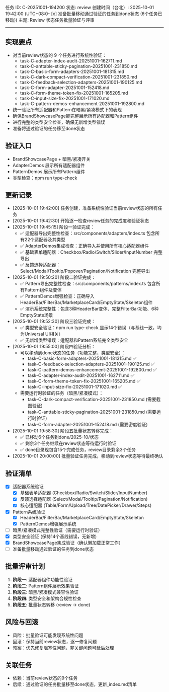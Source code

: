 任务 ID: C-20251001-194200
状态: review
创建时间（台北）: 2025-10-01 19:42:00 (UTC+08:0- [x] 准备批量移动通过验证的任务到done状态 (6个任务已移动))
主题: Review 状态任务批量验证与评审

---

## 实现要点

- 对当前review状态的 9 个任务进行系统性验证：
  - task-C-adapter-index-audit-20251001-162711.md
  - task-C-anttable-sticky-pagination-20251001-231850.md
  - task-C-basic-form-adapters-20251001-181315.md
  - task-C-dark-compact-verification-20251001-231850.md
  - task-C-feedback-selection-adapters-20251001-190125.md
  - task-C-form-adapter-20251001-152418.md
  - task-C-form-theme-token-fix-20251001-165205.md
  - task-C-input-size-fix-20251001-171020.md
  - task-C-pattern-demos-enhancement-20251001-192800.md
- 统一验证所有适配器和Pattern在暗黑/紧凑模式下的表现
- 确保BrandShowcasePage能完整展示所有适配器和Pattern组件
- 进行完整的类型安全检查，确保无新增类型错误
- 准备将通过验证的任务移至done状态

## 验证入口
- BrandShowcasePage + 暗黑/紧凑开关
- AdapterDemos 展示所有适配器组件
- PatternDemos 展示所有Pattern组件
- 类型检查：npm run type-check

## 更新记录

- [2025-10-01 19:42:00] 任务创建，准备系统性验证当前review状态的所有任务
- [2025-10-01 19:42:30] 开始逐一检查review任务的完成度和验证状态
- [2025-10-01 19:45:15] 阶段一验证完成：
  - ✅ 适配器导出完整性检查：src/components/adapters/index.ts 包含所有22个适配器及其类型
  - ✅ AdapterDemos集成检查：正确导入并使用所有核心适配器组件
  - ✅ 基础表单适配器：Checkbox/Radio/Switch/Slider/InputNumber 完整导出
  - ✅ 反馈选择适配器：Select/Modal/Tooltip/Popover/Pagination/Notification 完整导出
- [2025-10-01 19:50:20] 阶段二验证完成：
  - ✅ Pattern导出完整性检查：src/components/patterns/index.ts 包含所有Pattern组件及变体
  - ✅ PatternDemos增强检查：正确导入HeaderBar/FilterBar/MarketplaceCard/EmptyState/Skeleton组件
  - ✅ 演示系统完整性：包含3种HeaderBar变体、完整FilterBar功能、6种EmptyState场景
- [2025-10-01 19:52:30] 阶段三验证完成：
  - ✅ 类型安全验证：npm run type-check 显示14个错误（与基线一致，均为Universal UI相关）
  - ✅ 无新增类型错误：适配器和Pattern系统完全类型安全
- [2025-10-01 19:55:00] 阶段四验证分析：
  - 可以移动到done状态的任务（功能完整，类型安全）：
    - task-C-basic-form-adapters-20251001-181315.md ✅
    - task-C-feedback-selection-adapters-20251001-190125.md ✅  
    - task-C-pattern-demos-enhancement-20251001-192800.md ✅
    - task-C-adapter-index-audit-20251001-162711.md ✅
    - task-C-form-theme-token-fix-20251001-165205.md ✅
    - task-C-input-size-fix-20251001-171020.md ✅
  - 需要运行时验证的任务（暗黑/紧凑模式）：
    - task-C-dark-compact-verification-20251001-231850.md (需要截图验证)
    - task-C-anttable-sticky-pagination-20251001-231850.md (需要运行时验证)
    - task-C-form-adapter-20251001-152418.md (需要密度验证)
- [2025-10-01 19:58:30] 阶段五批量状态转移完成：
  - ✅ 已移动6个任务到done/2025-10/状态
  - ✅ 剩余3个任务继续在review状态等待运行时验证
  - ✅ done目录现包含15个完成任务，review目录剩余3个任务
- [2025-10-01 20:00:00] 批量验证任务完成，移动到review状态等待最终确认

## 验证清单

- [x] 适配器系统验证
  - [x] 基础表单适配器 (Checkbox/Radio/Switch/Slider/InputNumber)
  - [x] 反馈选择适配器 (Select/Modal/Tooltip/Pagination/Notification)
  - [x] 核心适配器 (Table/Form/Upload/Tree/DatePicker/Drawer/Steps)
- [x] Pattern系统验证
  - [x] HeaderBar/FilterBar/MarketplaceCard/EmptyState/Skeleton
  - [x] PatternDemos增强展示系统
- [ ] 暗黑/紧凑模式完整性验证（需要运行时验证）
- [x] 类型安全验证 (保持14个基线错误，无新增)
- [x] BrandShowcasePage集成验证（确认懒加载正常工作）
- [ ] 准备批量移动通过验证的任务到done状态

## 批量评审计划

1. **阶段一**: 适配器组件功能性验证
2. **阶段二**: Pattern组件展示效果验证  
3. **阶段三**: 暗黑/紧凑模式兼容性验证
4. **阶段四**: 类型安全和架构合规性检查
5. **阶段五**: 批量状态转移 (review → done)

## 风险与回滚

- 风险：批量验证可能发现系统性问题
- 回滚：保持当前review状态，逐一修复问题
- 预案：优先修复阻塞性问题，非关键问题可延后处理

## 关联任务

- 依赖：当前review状态的9个任务
- 后续：通过验证的任务批量移至done状态，更新_index.md清单